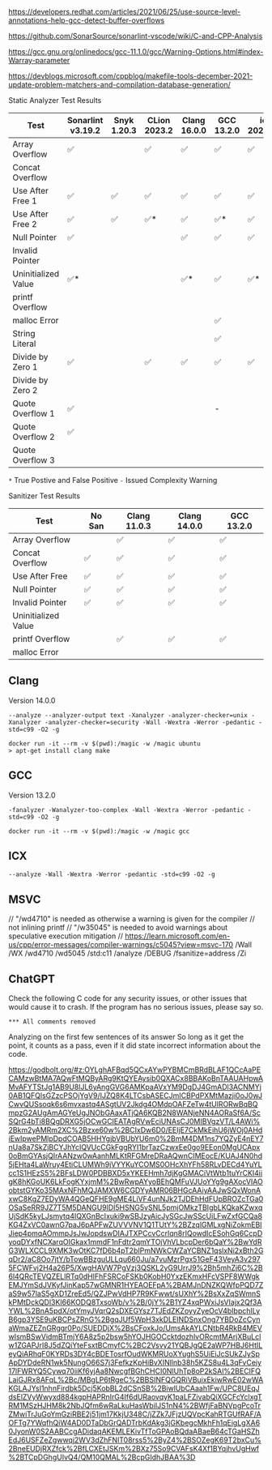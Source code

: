 https://developers.redhat.com/articles/2021/06/25/use-source-level-annotations-help-gcc-detect-buffer-overflows

https://github.com/SonarSource/sonarlint-vscode/wiki/C-and-CPP-Analysis

https://gcc.gnu.org/onlinedocs/gcc-11.1.0/gcc/Warning-Options.html#index-Warray-parameter

https://devblogs.microsoft.com/cppblog/makefile-tools-december-2021-update-problem-matchers-and-compilation-database-generation/

Static Analyzer Test Results

| Test                | Sonarlint v3.19.2 | Snyk 1.20.3 | CLion 2023.2 | Clang 16.0.0 | GCC 13.2.0 | icx 2023.1.0 | msvc v19.35 | ChatGPT |
|---------------------|-------------------|-------------|--------------|--------------|------------|--------------|-------------|---------|
| Array Overflow      | ✅                |             | ✅           | ✅           | ✅         | ✅           | ✅          | ✅      |
| Concat Overflow     |                   |             |              |              |            |              | ✅*         | ✅*     |
| Use After Free 1    | ✅                | ✅          | ✅           | ✅           | ✅         | ✅           | ✅          | ✅      |
| Use After Free 2    | ✅                | ✅          | ✅*          | ✅           | ✅*        | ✅           |             | ✅      |
| Null Pointer        | ✅                |             |              | ✅           | ✅         | ✅           |             | ✅*     |
| Invalid Pointer     |                   |             |              |              |            |              |             | ✅*     |
| Uninitialized Value | ✅*               |             |              | ✅*          | ✅         | ✅*          |             |         |
| printf Overflow     |                   |             |              |              |            |              | ✅          |         |
| malloc Error        |                   |             |              |              | ✅         |              | ✅          |         |
| String Literal      |                   |             |              |              | ✅         |              |             | ✅*     |
| Divide by Zero 1    | ✅                |             | ✅           | ✅           | ✅         | ✅           | ✅          |         |
| Divide by Zero 2    |                   |             |              |              |            |              |             | ✅*     |
| Quote Overflow 1    | ✅                |             |              |              | -          |              |             |         |
| Quote Overflow 2    | ✅                |             |              |              |            |              |             |         |
| Quote Overflow 3    |                   |             |              |              |            |              |             |         |

`*` True Postive and False Positive
`-` Issued Complexity Warning

Sanitizer Test Results

| Test                | No San | Clang 11.0.3 | Clang 14.0.0 | GCC 13.2.0 |
|---------------------|--------|--------------|--------------|------------|
| Array Overflow      |        | ✅           | ✅           | ✅         |
| Concat Overflow     | ✅     | ✅           | ✅           | ✅         |
| Use After Free      | ✅     | ✅           | ✅           | ✅         |
| Null Pointer        | ✅     | ✅           | ✅           | ✅         |
| Invalid Pointer     | ✅     | ✅           | ✅           | ✅         |
| Uninitialized Value |        |              |              |            |
| printf Overflow     |        | ✅           | ✅           | ✅         |
| malloc Error        |        |              |              |            |

## Clang

Version 14.0.0

    --analyze --analyzer-output text -Xanalyzer -analyzer-checker=unix -Xanalyzer -analyzer-checker=security -Wall -Wextra -Werror -pedantic -std=c99 -O2 -g

```
docker run -it --rm -v $(pwd):/magic -w /magic ubuntu
> apt-get install clang make
```

## GCC

Version 13.2.0

    -fanalyzer -Wanalyzer-too-complex -Wall -Wextra -Werror -pedantic -std=c99 -O2 -g

```
docker run -it --rm -v $(pwd):/magic -w /magic gcc
```

## ICX

    --analyze -Wall -Wextra -Werror -pedantic -std=c99 -O2 -g

## MSVC

// "/wd4710" is needed as otherwise a warning is given for the compiler
// not inlining printf
// "/w35045" is needed to avoid warnings about speculative execution mitigation
// https://learn.microsoft.com/en-us/cpp/error-messages/compiler-warnings/c5045?view=msvc-170
/Wall /WX /wd4710 /wd5045 /std:c11 /analyze /DEBUG /fsanitize=address /Zi

## ChatGPT

Check the following C code for any security issues, or other issues that would cause it to crash.
If the program has no serious issues, please say so.

```
*** All comments removed
```

Analyzing on the first few sentences of its answer
So long as it get the point, it counts as a pass, even if it
did state incorrect information about the code.

https://godbolt.org/#z:OYLghAFBqd5QCxAYwPYBMCmBRdBLAF1QCcAaPECAMzwBtMA7AQwFtMQByARg9KtQYEAysib0QXACx8BBAKoBnTAAUAHpwAMvAFYTStJg1AB9U8lJL6yAngGVG6AMKpaAVxYM9DgDJ4GmADl3ACNMYj0AB1QFQlsGZzcPSOjYgV9/IJZQ8K4LTCsbASECJmICBPdPXMtMazji0oJ0wJCwvQUSsoqk6s6mvxastq4ASgtUV2Jkdg4OMdpOAFZeTw4tUlRORwBqBQmpzG2AUgAmAGYeUgJNObGAaxATjQA6KQB2N8WANjeNN4AORaSf6A/ScSQrG4bTi8BQgDRXG5jOCwGCIEATAgRVwEciUNAsCJ0MIBVgzVT/L4AWi%2Bkm2yAMRm2XC%2Bzxe60w%2BCIxDw6D0/EEIjE7CkMkEihU6jWOj0AHdiEwIpwePMlpDpdCOAB5HHYgjbVBUbYU6m0%2BmM4DM1ns7YQZyE4nEY7nUa8a7SkZjBCYJhYcIQVUcCGkFggRYI1brTazCzwxEe0go9EEon0MgUCApx0oBmGYAsjQIrAANzw0wAanhMLKtRFGMreDRaAQwnCIMEocE/KUAJ4N0hd5jEHta4LaWruy4EtiCLUMWh9jVYYKuYCOMS0OHcXhYFh58RLvDECd4YuYLcc1S1HEzS5%2BFsLDW0PDBBXD5xYKEEHmh7djKgGMACiVtWtb1tuYrCKI4iigK8hKGoUK6LkFogKYxjmM%2BwRwpAYyoBEhQMFuVJUoYYg9gAXocVIAOobtstGYKo35MAxNFhMQJAMXW6CGDYyAMR06BHGcAAiyAAJwSQxWonAxwC8KgZ7EDyWA4QGeQFHE9gME4LiVF4unNJk2TJDEhHdFUpBROZcTGa0OSaSeRR9JZ7T5M5DANGU9lDI5HSNG5vSNL5pmjOMkzTBIgbLKQkaKZwxqUjSdK5kyLJsmytq4IQXGnBcIxuki9wSBJzyAicJySGcJwSScUiLFwZxfGCQa8KG4ZxVC0awnG7paJ6pAPFwZUVVVNV1Q1TUtY%2BZzqlGMLxgNiZokmEBIJiep4pmqAOmmpJsJwJopdswDIAJTXPCcvCcrlqn8rIQowdIcESohGq6CcpDyoqDYxfNCXarqOIGkax1mmdF1nFdtr2qmYTOjVhVLbcpDer6bQaY%2BwYdRG3WLXCCL9XMK3wOtKC7fD6b4pT2bIPmNWkCWZaYCBNZ1qslxNi2xBth2GqDr2/aC8Oo7jtY/bTowBBzguULLqu660Ju/a7vuMzrPgx51GeF43VeyA3v2975FCWFvj2H4a26P5/XwgHAVW7PgVzj3QSKL2yG9UrrJ9%2Bh5mhZj6C%2B6l4QRcTEVQZELlRTq0dHlFhFSRCoFSKb0KobH0YxzEKmxHFcVSPF8WWgkEMJYmSdJVKyfJinKap57wGMNR1HYEAOEFpA%2BAMJnDNZKQWfpPQD7ZaS9w57laS5gXD1ZreEd5/QZJPwVdHP7R9KFwwt/sUXhY%2BsXxZqSWmnSkPMtDckQDl3KI66KODQ8TxsoWb/v%2B/0jY%2B1YZ4xqPWxiJsVIajx2Qf3AYWL%2BnA5pdX/otYmyJVqrQ2sDXEGYsz7TJEdZKZoyyZyeOcV4bIbpchILyB6gp3YSE9uKBCPsZRnG%2BgqJUf5WpH3xkDLEINDSnxOng7YBDoZcCynaWmaZEZnGRggr0Po/SUEDDjX%2BsCFoxkJo/UmsAkAYLCNtbR4RkB4MEVwIsmBSwVidmBTmjY6A8z5p2bsw5hYOJHGOCcktdozhlvORcmtMArjXBuLclw1ZGAPJrI8J5dZQiYteFsxtBCmyfC%2BC2Vsvy21YQBJgQE2aWP7HBJ6HtILeyQiARhqF0KYRDs3DY4cBDETosrfOudWKMRUoXYughS5UiEiJcSUkZJySpApDYDdeRN1wk5NungO66S7j3FefkzKpHiBvXINllnb38h5KZS8u4L3qFvCeiy17lFWRYQ5Cywq70iiKf6yjAa8NwcgfBGhCHCI0NlUhTp8oP2kSAl%2BECIFQLaiGJRx8AFqL%2Bc/MBgLP6tRgeC%2BBSINFQGQRiVBuixEkiwRwE02wWAKGLAJYsI1nhnFirdbk5Dcj5KobBL2dCSnSB%2BiwlUbCAaah1Fw/UPC8UEqJdsElZVyWwyxd884kgpHAPRnIrG4If6dURaovqyK1paLFZivabQiXGCFcYclxgTRM1MSzHJHM8k2NbJQfm6wRaLkuHasWbiIJS1nN4%2BWfjFaBNVpgPcoTrZMwiTrJuGoYmGziRBE2j51jm17KkjU348C/jZZk7JFjzUQVpcKahRTGUfRAF/AOFTg7YWqfhQiW4AD0DTaDbGrQADTrbKdAkg3jGKbegcMkhFh1qEigLgXA60JyonW0S2AABCcgADidaqAKEMLEKivTfToGPAoBQdaABaeB64cTGaHSZhEdJ6USFZeZgwwqj2WV3dZhFNlT08rss5%2ByZ4%2BSOZegK69T2bxCu%2BneEUDjRXZfck%2BfLCXEtJSKm%2BXz75So9CVAFsK4Xf1BYqjhvUgHwf%2BTCpDGhgUIvQ4/QM10QMAL%2BcpGIdhJBAA%3D

<!-- https://learn.snyk.io/lesson/use-after-free/?loc=ide -->
